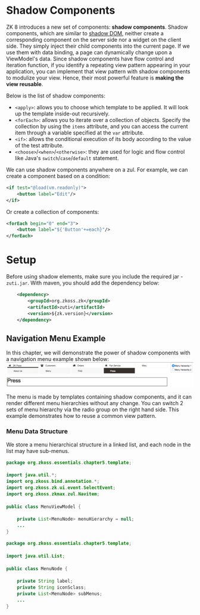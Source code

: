 # Shadow Components

ZK 8 introduces a new set of components: **shadow components**. Shadow components, which are similar to [shadow DOM](http://w3c.github.io/webcomponents/spec/shadow/), neither create a corresponding component on the server side nor a widget on the client side. They simply inject their child components into the current page. If we use them with data binding, a page can dynamically change upon a ViewModel's data. Since shadow components have flow control and iteration function, if you identify a repeating view pattern appearing in your application, you can implement that view pattern with shadow components to modulize your view. Hence, their most powerful feature is **making the view reusable**.

Below is the list of shadow components:

* `<apply>`: allows you to choose which template to be applied. It will look up the template inside-out recursively.
* `<forEach>`: allows you to iterate over a collection of objects. Specify the collection by using the `items` attribute, and you can access the current item through a variable specified at the `var` attribute.
* `<if>`: allows the conditional execution of its body according to the value of the test attribute.
* `<choose>`/`<when>`/`<otherwise>`: they are used for logic and flow control like Java's `switch`/`case`/`default` statement.


We can use shadow components anywhere on a zul. For example, we can create a component based on a condition:
```xml
<if test="@load(vm.readonly)">
    <button label="Edit"/>
</if>
```

Or create a collection of components:
```xml
<forEach begin="0" end="3">
	<button label="${'Button'+=each}"/>
</forEach>
```

# Setup
Before using shadow elements, make sure you include the required jar - `zuti.jar`. With maven, you should add the dependency below:
```xml
    <dependency>
        <groupId>org.zkoss.zk</groupId>
        <artifactId>zuti</artifactId>
        <version>${zk.version}</version>
    </dependency>
 ```
 

## Navigation Menu Example
In this chapter, we will demonstrate the power of shadow components with a navigation menu example shown below:
![](../images/ze-ch7-menu.png)

The menu is made by templates containing shadow components, and it can render different menu hierarchies without any change. You can switch 2 sets of menu hierarchy via the radio group on the right hand side. This example demonstrates how to reuse a common view pattern.

### Menu Data Structure
We store a menu hierarchical structure in a linked list, and each node in the list may have sub-menus.

```java
package org.zkoss.essentials.chapter5.template;

import java.util.*;
import org.zkoss.bind.annotation.*;
import org.zkoss.zk.ui.event.SelectEvent;
import org.zkoss.zkmax.zul.Navitem;

public class MenuViewModel {

    private List<MenuNode> menuHierarchy = null;
    ...
}
```


```java
package org.zkoss.essentials.chapter5.template;

import java.util.List;

public class MenuNode {

    private String label;
    private String iconSclass;
    private List<MenuNode> subMenus;
    ...
}
```




